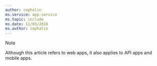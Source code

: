 ```yaml
---
author: cephalin
ms.service: app-service
ms.topic: include
ms.date: 11/03/2016
ms.author: cephalin
---
```

> [!NOTE]
> Although this article refers to web apps, it also applies to API apps and mobile apps.
> 
> 

